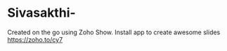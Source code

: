 # Sivasakthi-
Created on the go using Zoho Show. Install app to create awesome slides https://zoho.to/cy7
